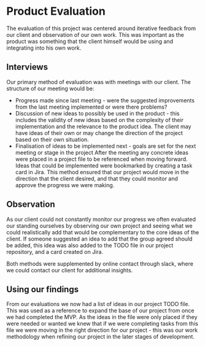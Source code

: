 # Product Evaluation
The evaluation of this project was centered around iterative feedback from our client and observation of our own work. This was important as the product was something that the client himself would be using and integrating into his own work.

## Interviews
Our primary method of evaluation was with meetings with our client. The structure of our meeting would be:
- Progress made since last meeting - were the suggested improvements from the last meeting implemented or were there problems?
- Discussion of new ideas to possibly be used in the product - this includes the validity of new ideas based on the complexity of their implementation and the relevance to the product idea. The client may have ideas of their own or may change the direction of the project based on their own situation.
- Finalisation of ideas to be implemented next - goals are set for the next meeting or stage in the project
After the meeting any concrete ideas were placed in a project file to be referenced when moving forward. Ideas that could be implemented were bookmarked by creating a task card in Jira.
This method ensured that our project would move in the direction that the client desired, and that they could monitor and approve the progress we were making. 

## Observation
As our client could not constantly monitor our progress we often evaluated our standing ourselves by observing our own project and seeing what we could realistically add that would be complementary to the core ideas of the client. If someone suggested an idea to add that the group agreed should be added, this idea was also added to the TODO file in our project repository, and a card created on Jira.

Both methods were supplemented by online contact through slack, where we could contact our client for additional insights.

## Using our findings
From our evaluations we now had a list of ideas in our project TODO file. This was used as a reference to expand the base of our project from once we had completed the MVP. As the ideas in the file were only placed if they were needed or wanted we knew that if we were completing tasks from this file we were moving in the right direction for our project - this was our work methodology when refining our project in the later stages of development.
